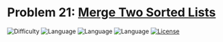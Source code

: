 # Problem 21: [Merge Two Sorted Lists](https://leetcode.com/problems/merge-two-sorted-lists/)
![Difficulty](https://img.shields.io/badge/Difficulty-Easy-brightgreen.svg) ![Language](https://img.shields.io/badge/Language-C++%2011-yellow) ![Language](https://img.shields.io/badge/Language-Python-yellow) ![Language](https://img.shields.io/badge/Language-JavaScript-yellow) [![License](https://img.shields.io/badge/License-MIT-blue.svg)](../LICENSE)
